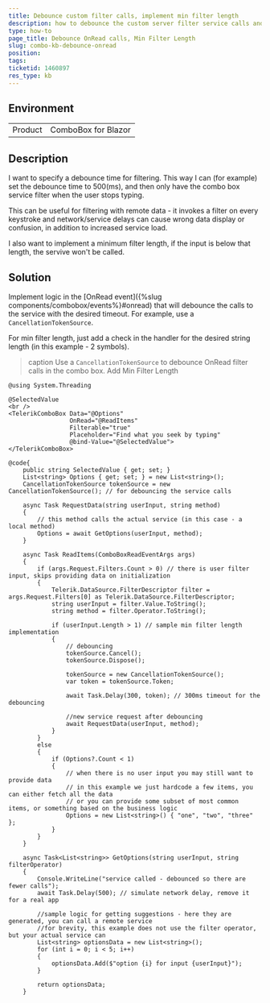 ```yaml
---
title: Debounce custom filter calls, implement min filter length
description: how to debounce the custom server filter service calls and to implement min filter length
type: how-to
page_title: Debounce OnRead calls, Min Filter Length
slug: combo-kb-debounce-onread
position: 
tags: 
ticketid: 1460897
res_type: kb
---
```


## Environment
<table>
	<tbody>
		<tr>
			<td>Product</td>
			<td>ComboBox for Blazor</td>
		</tr>
	</tbody>
</table>


## Description

I want to specify a debounce time for filtering. This way I can (for example) set the debounce time to 500(ms), and then only have the combo box service filter when the user stops typing.

This can be useful for filtering with remote data - it invokes a filter on every keystroke and network/service delays can cause wrong data display or confusion, in addition to increased service load.

I also want to implement a minimum filter length, if the input is below that length, the servive won't be called.

## Solution

Implement logic in the [OnRead event]({%slug components/combobox/events%}#onread) that will debounce the calls to the service with the desired timeout. For example, use a `CancellationTokenSource`.

For min filter length, just add a check in the handler for the desired string length (in this example - 2 symbols).

>caption Use a `CancellationTokenSource` to debounce OnRead filter calls in the combo box. Add Min Filter Length

````CSHTML
@using System.Threading

@SelectedValue
<br />
<TelerikComboBox Data="@Options"
                 OnRead="@ReadItems"
                 Filterable="true"
                 Placeholder="Find what you seek by typing"
                 @bind-Value="@SelectedValue">
</TelerikComboBox>

@code{
    public string SelectedValue { get; set; }
    List<string> Options { get; set; } = new List<string>();
    CancellationTokenSource tokenSource = new CancellationTokenSource(); // for debouncing the service calls

    async Task RequestData(string userInput, string method)
    {
        // this method calls the actual service (in this case - a local method)
        Options = await GetOptions(userInput, method);
    }

    async Task ReadItems(ComboBoxReadEventArgs args)
    {
        if (args.Request.Filters.Count > 0) // there is user filter input, skips providing data on initialization
        {
            Telerik.DataSource.FilterDescriptor filter = args.Request.Filters[0] as Telerik.DataSource.FilterDescriptor;
            string userInput = filter.Value.ToString();
            string method = filter.Operator.ToString();

            if (userInput.Length > 1) // sample min filter length implementation 
            {
                // debouncing
                tokenSource.Cancel();
                tokenSource.Dispose();

                tokenSource = new CancellationTokenSource();
                var token = tokenSource.Token;

                await Task.Delay(300, token); // 300ms timeout for the debouncing

                //new service request after debouncing
                await RequestData(userInput, method);
            }
        }
        else
        {
            if (Options?.Count < 1)
            {
                // when there is no user input you may still want to provide data
                // in this example we just hardcode a few items, you can either fetch all the data
                // or you can provide some subset of most common items, or something based on the business logic
                Options = new List<string>() { "one", "two", "three" };
            }
        }
    }

    async Task<List<string>> GetOptions(string userInput, string filterOperator)
    {
        Console.WriteLine("service called - debounced so there are fewer calls");
        await Task.Delay(500); // simulate network delay, remove it for a real app

        //sample logic for getting suggestions - here they are generated, you can call a remote service
        //for brevity, this example does not use the filter operator, but your actual service can
        List<string> optionsData = new List<string>();
        for (int i = 0; i < 5; i++)
        {
            optionsData.Add($"option {i} for input {userInput}");
        }

        return optionsData;
    }
````

